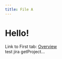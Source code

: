 ```yaml
---
title: File A
---
```


# Hello!

Link to First tab: [Overview](../overview)  
test jira getProject...
